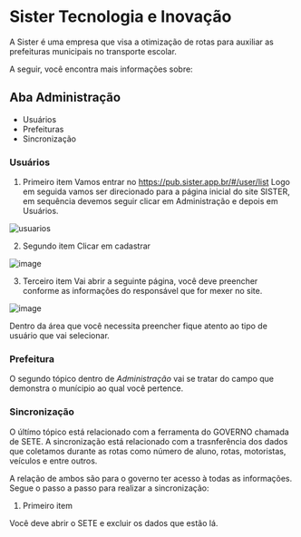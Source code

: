 # Sister Tecnologia e Inovação

A Sister é uma empresa que visa a otimização de rotas para auxiliar as prefeituras municipais no transporte escolar. 

A seguir, você encontra mais informações sobre: 

## Aba Administração
* Usuários
* Prefeituras
* Sincronização  


### Usuários
1. Primeiro item
Vamos entrar no https://pub.sister.app.br/#/user/list
Logo em seguida vamos ser direcionado para a página inicial do site SISTER, em sequência devemos seguir clicar em Administração e depois em Usuários.

![usuarios](https://github.com/user-attachments/assets/2a101e31-6739-4eb6-a2a4-5e10669cea74)

2. Segundo item
Clicar em cadastrar

![image](https://github.com/user-attachments/assets/bd702eaf-c82a-4a2d-bbfc-5e35e9d7ed97)

3. Terceiro item
Vai abrir a seguinte página, você deve preencher conforme as informações do responsável que for mexer no site.

![image](https://github.com/user-attachments/assets/fe8dff8a-4bf1-4ef4-a296-c0f6ca4ef1df)

Dentro da área que você necessita preencher fique atento ao tipo de usuário que vai selecionar.


### Prefeitura
O segundo tópico dentro de *Administração* vai se tratar do campo que demonstra o munícipio ao qual você pertence.

### Sincronização
O últímo tópico está relacionado com a ferramenta do GOVERNO chamada de SETE. A sincronização está relacionado com a trasnferência dos dados que coletamos durante as rotas como número de aluno, rotas, motoristas, veículos e entre outros.

A relação de ambos são para o governo ter acesso à todas as informações. Segue o passo a passo para realizar a sincronização:

1. Primeiro item

Você deve abrir o SETE e excluir os dados que estão lá.
